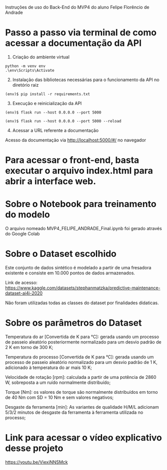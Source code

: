Instruções de uso do Back-End do MVP4 do aluno Felipe Florêncio de Andrade


# Passo a passo via terminal de como acessar a documentação  da API 

1. Criação do ambiente virtual

```
python -m venv env
.\env\Scripts\Activate
```

2. Instalação das bibliotecas necessárias para o funcionamento da API no diretório raiz

```
(env)$ pip install -r requirements.txt
```

3. Execução e reinicialização da API

```
(env)$ flask run --host 0.0.0.0 --port 5000
```

```
(env)$ flask run --host 0.0.0.0 --port 5000 --reload
```

4. Acessar a URL referente a documentação

Acesso da documentação via [http://localhost:5000/#/](http://localhost:5000/#/) no navegador 


# Para acessar o front-end, basta executar o arquivo index.html para abrir a interface web.


# Sobre o Notebook para treinamento do modelo

O arquivo nomeado MVP4_FELIPE_ANDRADE_Final.ipynb foi gerado através do Google Colab

# Sobre o Dataset escolhido

Este conjunto de dados sintético é modelado a partir de uma fresadora existente e consiste em 10.000 pontos de dados armazenados.

Link de acesso: https://www.kaggle.com/datasets/stephanmatzka/predictive-maintenance-dataset-ai4i-2020

Não foram utilizadas todas as classes do dataset por finalidades didaticas.

# Sobre os parâmetros do Dataset

Temperatura do ar [Convertida de K para °C]: gerada usando um processo de passeio aleatório posteriormente normalizado para um desvio padrão de 2 K em torno de 300 K;

Temperatura do processo [Convertida de K para °C]: gerada usando um processo de passeio aleatório normalizado para um desvio padrão de 1 K, adicionado à temperatura do ar mais 10 K;

Velocidade de rotação [rpm]: calculada a partir de uma potência de 2860 W, sobreposta a um ruído normalmente distribuído;

Torque [Nm]: os valores de torque são normalmente distribuídos em torno de 40 Nm com SD = 10 Nm e sem valores negativos;

Desgaste da ferramenta [min]: As variantes de qualidade H/M/L adicionam 5/3/2 minutos de desgaste da ferramenta à ferramenta utilizada no processo;

# Link para acessar o vídeo explicativo desse projeto

https://youtu.be/ViexiNNSMck




